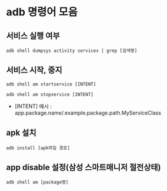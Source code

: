 # adb 명령어 모음

## 서비스 실행 여부
```
adb shell dumpsys activity services | grep [검색명]
```

## 서비스 시작, 중지
```
adb shell am startservice [INTENT]
```
```
adb shell am stopservice [INTENT]
```
* [INTENT] 예시 : app.package.name/.example.package.path.MyServiceClass

## apk 설치
```
adb install [apk파일 경로]
```

## app disable 설정(삼성 스마트매니저 절전상태)
```
adb shell am [package명]
```
